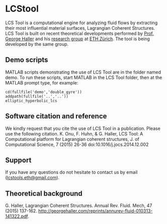 # LCStool
LCS Tool is a computational engine for analyzing fluid flows by extracting their most influential material surfaces, Lagrangian Coherent Structures. LCS Tool is built on recent theoretical developments performed by [Prof. George Haller](http://georgehaller.com/about/members/george-haller.html) and his [research group](http://georgehaller.com) at [ETH Zürich](http://ethz.ch). The tool is being developed by the same group.

Demo scripts
------------

MATLAB scripts demonstrating the use of LCS Tool are in the folder named demo. To run these scripts, start MATLAB in the LCS Tool folder, then at the MATLAB prompt type, for example:

	cd(fullfile('demo','double_gyre'))
	addpath(fullfile('..','..'))
	elliptic_hyperbolic_lcs

Software citation and reference
---------
We kindly request that you cite the use of LCS Tool in a publication. Please use the following citation.
K. Onu, F. Huhn, & G. Haller, LCS Tool: A Computational platform for Lagrangian coherent structures, 
J. of Computational Science, 7 (2015) 26-36 doi:10.1016/j.jocs.2014.12.002

Support
---------

If you have any questions do not hesitate to contact us by email (lcstools.eth@gmail.com).


Theoretical background
---------
G. Haller, Lagrangian Coherent Structures. Annual Rev. Fluid. Mech, 47 (2015) 137-162. <http://georgehaller.com/reprints/annurev-fluid-010313-141322.pdf>. 
